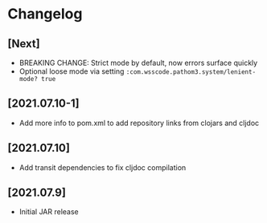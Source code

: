 # Changelog

## [Next]
- BREAKING CHANGE: Strict mode by default, now errors surface quickly
- Optional loose mode via setting `:com.wsscode.pathom3.system/lenient-mode? true`

## [2021.07.10-1]
- Add more info to pom.xml to add repository links from clojars and cljdoc

## [2021.07.10]
- Add transit dependencies to fix cljdoc compilation

## [2021.07.9]
- Initial JAR release
